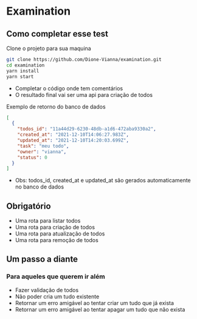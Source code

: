 # Examination

## Como completar esse test

Clone o projeto para sua maquina

```bash
git clone https://github.com/Dione-Vianna/examination.git
cd examination
yarn install
yarn start
```

- Completar o código onde tem comentários
- O resultado final vai ser uma api para criação de todos

Exemplo de retorno do banco de dados

```json
[
  {
    "todos_id": "11a44d29-6230-48db-a1d6-472aba9330a2",
    "created_at": "2021-12-10T14:06:27.983Z",
    "updated_at": "2021-12-10T14:20:03.699Z",
    "task": "meu todo",
    "owner": "vianna",
    "status": 0
  }
]
```

- Obs: todos_id, created_at e updated_at são gerados automaticamente no banco de dados

## Obrigatório

- Uma rota para listar todos
- Uma rota para criação de todos
- Uma rota para atualização de todos
- Uma rota para remoção de todos

## Um passo a diante

### Para aqueles que querem ir além

- Fazer validação de todos
- Não poder cria um tudo existente
- Retornar um erro amigável ao tentar criar um tudo que já exista
- Retornar um erro amigável ao tentar apagar um tudo que não exista
